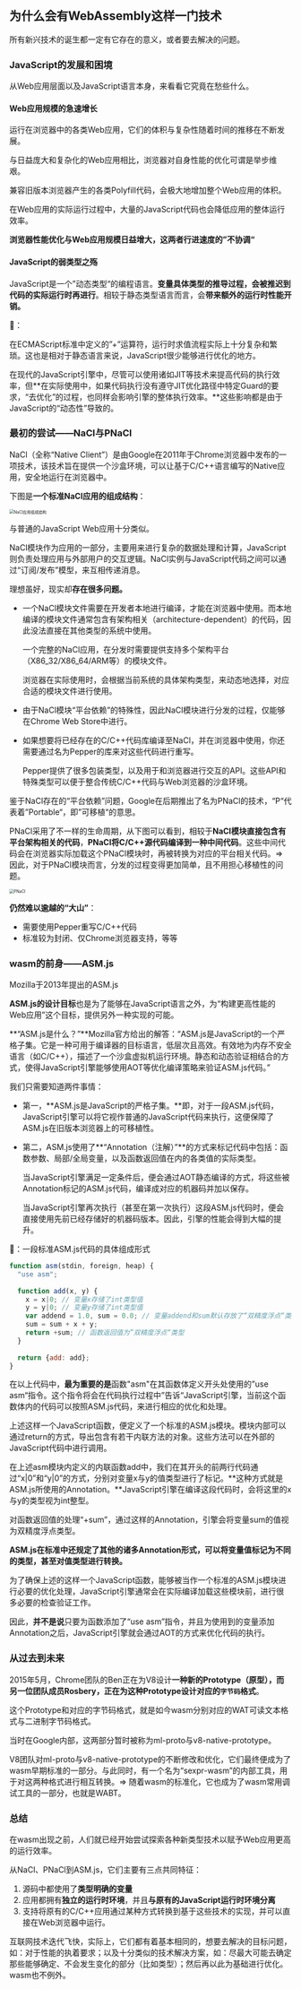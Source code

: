 ## 为什么会有WebAssembly这样一门技术

所有新兴技术的诞生都一定有它存在的意义，或者要去解决的问题。

### JavaScript的发展和困境

从Web应用层面以及JavaScript语言本身，来看看它究竟在愁些什么。

#### Web应用规模的急速增长

运行在浏览器中的各类Web应用，它们的体积与复杂性随着时间的推移在不断发展。

与日益庞大和复杂化的Web应用相比，浏览器对自身性能的优化可谓是举步维艰。

兼容旧版本浏览器产生的各类Polyfill代码，会极大地增加整个Web应用的体积。

在Web应用的实际运行过程中，大量的JavaScript代码也会降低应用的整体运行效率。

**浏览器性能优化与Web应用规模日益增大，这两者行进速度的”不协调“**

#### JavaScript的弱类型之殇

JavaScript是一个”动态类型“的编程语言。**变量具体类型的推导过程，会被推迟到代码的实际运行时再进行**。相较于静态类型语言而言，会**带来额外的运行时性能开销。**

🌰：

在ECMAScript标准中定义的”+”运算符，运行时求值流程实际上十分复杂和繁琐。这也是相对于静态语言来说，JavaScript很少能够进行优化的地方。

在现代的JavaScript引擎中，尽管可以使用诸如JIT等技术来提高代码的执行效率，但**在实际使用中，如果代码执行没有遵守JIT优化路径中特定Guard的要求，“去优化”的过程，也同样会影响引擎的整体执行效率。**这些影响都是由于JavaScript的“动态性”导致的。



### 最初的尝试——NaCl与PNaCl

NaCl（全称“Native Client”）是由Google在2011年于Chrome浏览器中发布的一项技术，该技术旨在提供一个沙盒环境，可以让基于C/C++语言编写的Native应用，安全地运行在浏览器中。

下图是**一个标准NaCl应用的组成结构**：

<img src="../imgs/NaCl应用组成结构.webp" alt="NaCl应用组成结构" style="zoom:50%;" />

与普通的JavaScript Web应用十分类似。

NaCl模块作为应用的一部分，主要用来进行复杂的数据处理和计算，JavaScript则负责处理应用与外部用户的交互逻辑。NaCl实例与JavaScript代码之间可以通过“订阅/发布”模型，来互相传递消息。

理想虽好，现实却**存在很多问题。**

* 一个NaCl模块文件需要在开发者本地进行编译，才能在浏览器中使用。而本地编译的模块文件通常包含有架构相关（architecture-dependent）的代码，因此没法直接在其他类型的系统中使用。

  一个完整的NaCl应用，在分发时需要提供支持多个架构平台（X86_32/X86_64/ARM等）的模块文件。

  浏览器在实际使用时，会根据当前系统的具体架构类型，来动态地选择，对应合适的模块文件进行使用。

* 由于NaCl模块“平台依赖”的特殊性，因此NaCl模块进行分发的过程，仅能够在Chrome Web Store中进行。

* 如果想要将已经存在的C/C++代码库编译至NaCl，并在浏览器中使用，你还需要通过名为Pepper的库来对这些代码进行重写。

  Pepper提供了很多包装类型，以及用于和浏览器进行交互的API。这些API和特殊类型可以便于整合传统C/C++代码与Web浏览器的沙盒环境。

鉴于NaCl存在的“平台依赖”问题，Google在后期推出了名为PNaCl的技术，“P“代表着”Portable“，即”可移植“的意思。

PNaCl采用了不一样的生命周期，从下图可以看到，相较于**NaCl模块直接包含有平台架构相关的代码**，**PNaCl将C/C++源代码编译到一种中间代码**。这些中间代码会在浏览器实际加载这个PNaCl模块时，再被转换为对应的平台相关代码。=> 因此，对于PNaCl模块而言，分发的过程变得更加简单，且不用担心移植性的问题。

<img src="../imgs/PNaCl.webp" alt="PNaCl" style="zoom:50%;" />

**仍然难以逾越的“大山”**：

* 需要使用Pepper重写C/C++代码
* 标准较为封闭、仅Chrome浏览器支持，等等



### wasm的前身——ASM.js

Mozilla于2013年提出的ASM.js

**ASM.js的设计目标**也是为了能够在JavaScript语言之外，为“构建更高性能的Web应用”这个目标，提供另外一种实现的可能。

**“ASM.js是什么？”**Mozilla官方给出的解答：“ASM.js是JavaScript的一个严格子集。它是一种可用于编译器的目标语言，低层次且高效。有效地为内存不安全语言（如C/C++），描述了一个沙盒虚拟机运行环境。静态和动态验证相结合的方式，使得JavaScript引擎能够使用AOT等优化编译策略来验证ASM.js代码。”

我们只需要知道两件事情：

* 第一，**ASM.js是JavaScript的严格子集。**即，对于一段ASM.js代码，JavaScript引擎可以将它视作普通的JavaScript代码来执行，这便保障了ASM.js在旧版本浏览器上的可移植性。

* 第二，ASM.js使用了**“Annotation（注解）”**的方式来标记代码中包括：函数参数、局部/全局变量，以及函数返回值在内的各类值的实际类型。

  当JavaScript引擎满足一定条件后，便会通过AOT静态编译的方式，将这些被Annotation标记的ASM.js代码，编译成对应的机器码并加以保存。

  当JavaScript引擎再次执行（甚至在第一次执行）这段ASM.js代码时，便会直接使用先前已经存储好的机器码版本。因此，引擎的性能会得到大幅的提升。

🌰：一段标准ASM.js代码的具体组成形式

```javascript
function asm(stdin, foreign, heap) {
  "use asm";
  
  function add(x, y) {
    x = x|0; // 变量x存储了int类型值
    y = y|0; // 变量y存储了int类型值
    var addend = 1.0, sum = 0.0; // 变量addend和sum默认存放了“双精度浮点“类型值
    sum = sum + x + y;
    return +sum; // 函数返回值为”双精度浮点“类型
  }
  
  return {add: add};
}
```

在以上代码中，**最为重要的是**函数"asm"在其函数体定义开头处使用的”use asm“指令。这个指令将会在代码执行过程中”告诉“JavaScript引擎，当前这个函数体内的代码可以按照ASM.js代码，来进行相应的优化和处理。

上述这样一个JavaScript函数，便定义了一个标准的ASM.js模块。模块内部可以通过return的方式，导出包含有若干内联方法的对象。这些方法可以在外部的JavaScript代码中进行调用。

在上述asm模块内定义的内联函数add中，我们在其开头的前两行代码通过“x|0”和“y|0”的方式，分别对变量x与y的值类型进行了标记。**这种方式就是ASM.js所使用的Annotation。**JavaScript引擎在编译这段代码时，会将这里的x与y的类型视为int整型。

对函数返回值的处理“+sum”，通过这样的Annotation，引擎会将变量sum的值视为双精度浮点类型。

**ASM.js在标准中还规定了其他的诸多Annotation形式，可以将变量值标记为不同的类型，甚至对值类型进行转换。**

为了确保上述的这样一个JavaScript函数，能够被当作一个标准的ASM.js模块进行必要的优化处理，JavaScript引擎通常会在实际编译加载这些模块前，进行很多必要的检查验证工作。

因此，**并不是说**只要为函数添加了“use asm”指令，并且为使用到的变量添加Annotation之后，JavaScript引擎就会通过AOT的方式来优化代码的执行。



### 从过去到未来

2015年5月，Chrome团队的Ben正在为V8设计**一种新的Prototype（**原型），而另一位团队成员Rosbery，正在为**这种Prototype设计对应的`字节码`格式**。

这个Prototype和对应的字节码格式，就是如今wasm分别对应的WAT可读文本格式与二进制字节码格式。

当时在Google内部，这两部分暂时被称为ml-proto与v8-native-prototype。

V8团队对ml-proto与v8-native-prototype的不断修改和优化，它们最终便成为了wasm早期标准的一部分。与此同时，有一个名为“sexpr-wasm”的内部工具，用于对这两种格式进行相互转换。=> 随着wasm的标准化，它也成为了wasm常用调试工具的一部分，也就是WABT。



### 总结

在wasm出现之前，人们就已经开始尝试探索各种新类型技术以赋予Web应用更高的运行效率。

从NaCl、PNaCl到ASM.js，它们主要有三点共同特征：

1. 源码中都使用了**类型明确的变量**
2. 应用都拥有**独立的运行时环境**，并且**与原有的JavaScript运行时环境分离**
3. 支持将原有的C/C++应用通过某种方式转换到基于这些技术的实现，并可以直接在Web浏览器中运行。

互联网技术迭代飞快，实际上，它们都有着基本相同的，想要去解决的目标问题，如：对于性能的执着要求；以及十分类似的技术解决方案，如：尽最大可能去确定那些能够确定、不会发生变化的部分（比如类型）；然后再以此为基础进行优化。wasm也不例外。